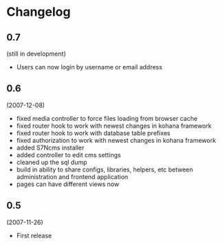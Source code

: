 # Changelog #

## 0.7 ##
(still in development)

  * Users can now login by username or email address

## 0.6 ##
(2007-12-08)

  * fixed media controller to force files loading from browser cache
  * fixed router hook to work with newest changes in kohana framework
  * fixed router hook to work with database table prefixes
  * fixed authorization to work with newest changes in kohana framework
  * added S7Ncms installer
  * added controller to edit cms settings
  * cleaned up the sql dump
  * build in ability to share configs, libraries, helpers, etc between administration and frontend application
  * pages can have different views now

## 0.5 ##
(2007-11-26)

  * First release